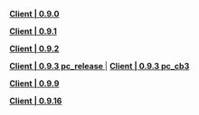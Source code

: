 **[Client | 0.9.0](https://autopatchcn.yuanshen.com/client_app/pc_release/YuanShen_0.9.0.zip)**

**[Client | 0.9.1](https://autopatchcn.yuanshen.com/client_app/pc_release/YuanShen_0.9.1.zip)**

**[Client | 0.9.2](https://autopatchcn.yuanshen.com/client_app/pc_release/YuanShen_0.9.2.zip)**

**[Client | 0.9.3 pc_release ](https://autopatchcn.yuanshen.com/client_app/pc_release/YuanShen_0.9.3.zip)** | **[Client | 0.9.3 pc_cb3 ](https://autopatchcn.yuanshen.com/client_app/pc_cb3/YuanShen_0.9.3.zip)**

**[Client | 0.9.9](https://autopatchcn.yuanshen.com/client_app/pc_cb3/YuanShen_0.9.9.zip)**

**[Client | 0.9.16](https://autopatchcn.yuanshen.com/client_app/pc_bilibili/c39c3898fbaef1a2cd8d8884eba6f7d7/YuanShen_0.9.16.zip)**
